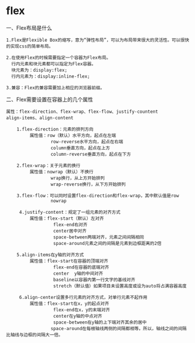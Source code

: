 # flex


一、Flex布局是什么

	1.Flex是Flexible Box的缩写，意为“弹性布局”，可以为布局带来很大的灵活性。可以很快的实现css的简单布局。

	2.在使用Flex的时候需要指定一个容器为Flex布局。
	  行内元素和块元素都可以指定为Flex容器。
	  块元素为：display:flex;
	  行内元素为：display:inline-flex;

	3.兼容：Flex的兼容需要加上相应的浏览器前缀。

二、Flex需要设置在容器上的几个属性

	属性：flex-direction、flex-wrap、flex-flow、justify-countent
	align-items、align-content

		1.flex-direction：元素的排列方向
			 属性值：row（默认）水平方向，起点在左端
 					 row-reverse水平方向，起点在右端
 					 column垂直方向，起点在上方
                   	 column-reverse垂直方向，起点在下方

		2.flex-wrap：关于元素的换行
			 属性值：nowrap（默认）不换行
				     wrap换行，从上方开始排列
				     wrap-reverse换行，从下方开始排列

		3.flex-flow：可以同时设置flex-direction和flex-wrap，其中默认值是row
				     nowrap

		 4.justify-content：规定了一组元素的对齐方式
			 属性值：flex-start（默认）左对齐
					  flex-end右对齐
					  center居中对齐
					  space-between两端对齐，元素之间间隔相同
					  space-around元素之间的间隔是元素到边框距离的2倍

		5.align-items在y轴的对齐方式
			 属性值：flex-start在容器的顶端对齐
					  flex-end在容器的底端对齐
					  center  y轴的中间对齐
					  baseline以容器内第一行文字的基线对齐 
					  stretch（默认值）如果项目未设置高度或设为auto将占满容器高度

		 6.align-center设置多行元素的对齐方式，对单行元素不起作用
			 属性值：flex-start在x，y的起点对齐
					  flex-end在x，y的末端对齐
					  center在y轴的中点对齐
					  space-between在y轴的上下端对齐其余的居中
					 space-around在每根轴线两侧的间隔都相等。所以，轴线之间的间隔比轴线与边框的间隔大一倍。